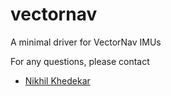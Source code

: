 # vectornav

A minimal driver for VectorNav IMUs

For any questions, please contact

- [Nikhil Khedekar](mailto:nikhil.v.khedekar@ntnu.no)
